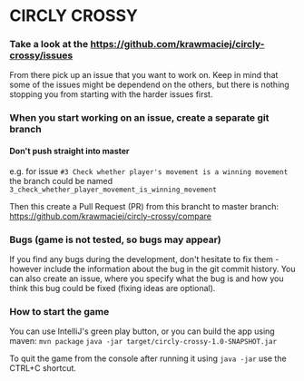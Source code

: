 # CIRCLY CROSSY

### Take a look at the https://github.com/krawmaciej/circly-crossy/issues 

From there pick up an issue that you want to work on.
Keep in mind that some of the issues might be dependend on the others, but there is nothing stopping you from starting with the harder issues first.

### When you start working on an issue, create a separate git branch
#### Don't push straight into master
e.g. for issue `#3 Check whether player's movement is a winning movement` the branch could be named `3_check_whether_player_movement_is_winning_movement`

Then this create a Pull Request (PR) from this brancht to master branch: https://github.com/krawmaciej/circly-crossy/compare

### Bugs (game is not tested, so bugs may appear)
If you find any bugs during the development, don't hesitate to fix them - however include the information about the bug in the git commit history.
You can also create an issue, where you specify what the bug is and how you think this bug could be fixed (fixing ideas are optional).

### How to start the game
You can use IntelliJ's green play button, or you can build the app using maven:
`mvn package`
`java -jar target/circly-crossy-1.0-SNAPSHOT.jar`

To quit the game from the console after running it using `java -jar` use the CTRL+C shortcut.

